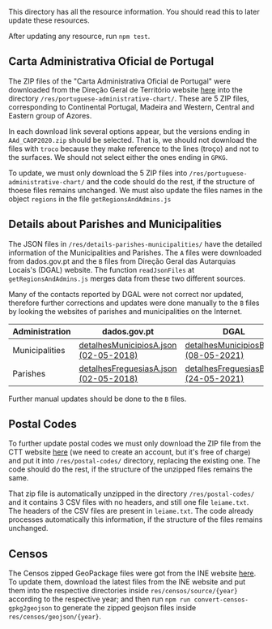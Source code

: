 This directory has all the resource information. You should read this to later update these resources.

After updating any resource, run `npm test`.

## Carta Administrativa Oficial de Portugal

The ZIP files of the "Carta Administrativa Oficial de Portugal" were downloaded from the Direção Geral de Território website [here](https://www.dgterritorio.gov.pt/dados-abertos) into the directory `/res/portuguese-administrative-chart/`. These are 5 ZIP files, corresponding to Continental Portugal, Madeira and Western, Central and Eastern group of Azores.

In each download link several options appear, but the versions ending in `AAd_CAOP2020.zip` should be selected.
That is, we should not download the files with `troco` because they make reference to the lines (troço) and not to the surfaces.
We should not select either the ones ending in `GPKG`.

To update, we must only download the 5 ZIP files into `/res/portuguese-administrative-chart/` and the code should do the rest, if the structure of thoese files remains unchanged. We must also update the files names in the object `regions` in the file `getRegionsAndAdmins.js`

## Details about Parishes and Municipalities

The JSON files in `/res/details-parishes-municipalities/` have the detailed information of the Municipalities and Parishes. The `A` files were downloaded from dados.gov.pt and the `B` files from Direção Geral das Autarquias Locais's (DGAL) website. The function `readJsonFiles` at `getRegionsAndAdmins.js` merges data from these two different sources.

Many of the contacts reported by DGAL were not correct nor updated, therefore further corrections and updates were done manually to the `B` files by looking the websites of parishes and municipalities on the Internet.

| Administration | dados.gov.pt | DGAL |
| -------------- | ----------- | --------------|
| Municipalities | [detalhesMunicipiosA.json (02-05-2018)](https://dados.gov.pt/pt/datasets/municipios-dados-gerais/) | [detalhesMunicipiosB.json (08-05-2021)](http://www.portalautarquico.dgal.gov.pt/pt-PT/administracao-local/entidades-autarquicas/municipios/) |
| Parishes   | [detalhesFreguesiasA.json (02-05-2018)](https://dados.gov.pt/pt/datasets/freguesias-dados-gerais/)  | [detalhesFreguesiasB.json (24-05-2021)](http://www.portalautarquico.dgal.gov.pt/pt-PT/administracao-local/entidades-autarquicas/freguesias/) |

Further manual updates should be done to the `B` files.

## Postal Codes

To further update postal codes we must only download the ZIP file from the CTT website [here](https://www.ctt.pt/feapl_2/app/restricted/postalCodeSearch/postalCodeDownloadFiles.jspx) (we need to create an account, but it's free of charge) and put it into `/res/postal-codes/` directory, replacing the existing one. The code should do the rest, if the structure of the unzipped files remains the same.

That zip file is automatically unzipped in the directory `/res/postal-codes/` and it contains 3 CSV files with no headers, and still one file `leiame.txt`. The headers of the CSV files are present in `leiame.txt`. The code already processes automatically this information, if the structure of the files remains unchanged.

## Censos

The Censos zipped GeoPackage files were got from the INE website [here](https://mapas.ine.pt/download/index2011.phtml). To update them, download the latest files from the INE website and put them into the respective directories inside `res/censos/source/{year}` according to the respective year; and then run `npm run convert-censos-gpkg2geojson` to generate the zipped geojson files inside `res/censos/geojson/{year}`.
